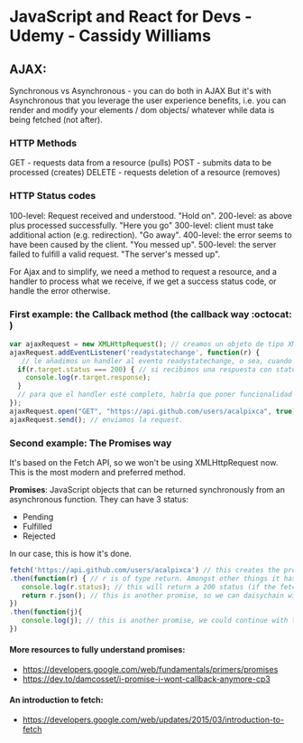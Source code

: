 # JavaScript and React for Devs - Udemy - Cassidy Williams

## AJAX:
Synchronous vs Asynchronous - you can do both in AJAX
But it's with Asynchronous that you leverage the user experience benefits, i.e. you can render and modify your elements / dom objects/ whatever while data is being fetched (not after).

### HTTP Methods
GET - requests data from a resource (pulls)
POST - submits data to be processed (creates)
DELETE - requests deletion of a resource (removes)

### HTTP Status codes
100-level: Request received and understood. "Hold on".
200-level: as above plus processed successfully. "Here you go"
300-level: client must take additional action (e.g. redirection). "Go away".
400-level: the error seems to have been caused by the client. "You messed up".
500-level: the server failed to fulfill a valid request. "The server's messed up".

For Ajax and to simplify, we need a method to request a resource, and a handler to process what we receive, if we get a success status code, or handle the error otherwise.

### First example: the Callback method (the callback way :octocat: )
```javascript
var ajaxRequest = new XMLHttpRequest(); // creamos un objeto de tipo XMLHttpRequest
ajaxRequest.addEventListener('readystatechange', function(r) {
   // le añadimos un handler al evento readystatechange, o sea, cuando el estado de la request cambie.
  if(r.target.status === 200) { // si recibimos una respuesta con status 200 = "Here you go" :-)
    console.log(r.target.response);
  }
  // para que el handler esté completo, habría que poner funcionalidad para el caso de respuestas erróneas.
});
ajaxRequest.open("GET", "https://api.github.com/users/acalpixca", true); // creamos la request
ajaxRequest.send(); // enviamos la request.
```
### Second example: The Promises way
It's based on the Fetch API, so we won't be using XMLHttpRequest now. This is the most modern and preferred method.

**Promises**: JavaScript objects that can be returned synchronously from an asynchronous function.
They can have 3 status:
* Pending
* Fulfilled
* Rejected

In our case, this is how it's done.
``` javascript
fetch('https://api.github.com/users/acalpixca') // this creates the promise. fetch works with GET as default, it can be made to work with POST passing optional parameters.
.then(function(r) { // r is of type return. Amongst other things it has a status property
   console.log(r.status); // this will return a 200 status (if the fetch was successful, of course)
   return r.json(); // this is another promise, so we can daisychain with .then
})
.then(function(j){
   console.log(j); // this is another promise, we could continue with the daisychain!
})
```
#### More resources to fully understand promises:
* https://developers.google.com/web/fundamentals/primers/promises
* https://dev.to/damcosset/i-promise-i-wont-callback-anymore-cp3

#### An introduction to fetch:
* https://developers.google.com/web/updates/2015/03/introduction-to-fetch

